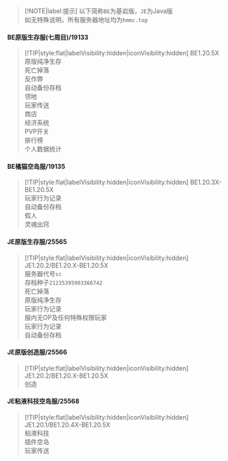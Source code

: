 > [!NOTE|label:提示]
> 以下简称`BE`为基岩版，`JE`为Java版  
> 如无特殊说明，所有服务器地址均为`hmmc.top`  

#### BE原版生存服(七周目)/19133
> [!TIP|style:flat|labelVisibility:hidden|iconVisibility:hidden]
> BE1.20.5X  
> 原版纯净生存  
> 死亡掉落  
> 反作弊  
> 自动备份存档  
> 领地  
> 玩家传送  
> 商店  
> 经济系统  
> PVP开关  
> 排行榜  
> 个人数据统计  

#### BE橘猫空岛服/19135
> [!TIP|style:flat|labelVisibility:hidden|iconVisibility:hidden]
> BE1.20.3X-BE1.20.5X  
> 玩家行为记录  
> 自动备份存档  
> 假人  
> 灵魂出窍  

#### JE原版生存服/25565
> [!TIP|style:flat|labelVisibility:hidden|iconVisibility:hidden]
> JE1.20.2/BE1.20.X-BE1.20.5X  
> 服务器代号`sc`  
> 存档种子`21235395903366742`  
> 死亡掉落  
> 原版纯净生存  
> 玩家行为记录  
> 服内无OP及任何特殊权限玩家  
> 玩家行为记录  
> 自动备份存档  

#### JE原版创造服/25566
> [!TIP|style:flat|labelVisibility:hidden|iconVisibility:hidden]
> JE1.20.2/BE1.20.X-BE1.20.5X  
> 创造  

#### JE粘液科技空岛服/25568
> [!TIP|style:flat|labelVisibility:hidden|iconVisibility:hidden]
> JE1.20.1/BE1.20.4X-BE1.20.5X  
> 粘液科技  
> 插件空岛  
> 玩家传送  